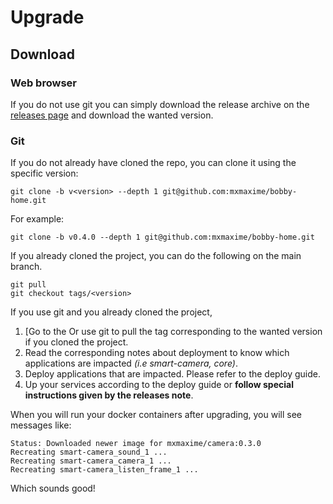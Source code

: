# Upgrade

## Download
### Web browser
If you do not use git you can simply download the release archive on the [releases page](https://github.com/mxmaxime/bobby-home/releases) and download the wanted version.

### Git
If you do not already have cloned the repo, you can clone it using the specific version:
```
git clone -b v<version> --depth 1 git@github.com:mxmaxime/bobby-home.git
```

For example:
```
git clone -b v0.4.0 --depth 1 git@github.com:mxmaxime/bobby-home.git
```

If you already cloned the project, you can do the following on the main branch.
```
git pull
git checkout tags/<version>
```

If you use git and you already cloned the project,

1) [Go to the  Or use git to pull the tag corresponding to the wanted version if you cloned the project.
2) Read the corresponding notes about deployment to know which applications are impacted *(i.e smart-camera, core)*.
3) Deploy applications that are impacted. Please refer to the deploy guide.
4) Up your services according to the deploy guide or **follow special instructions given by the releases note**.

When you will run your docker containers after upgrading, you will see messages like:

```
Status: Downloaded newer image for mxmaxime/camera:0.3.0
Recreating smart-camera_sound_1 ... 
Recreating smart-camera_camera_1 ... 
Recreating smart-camera_listen_frame_1 ... 
```

Which sounds good!